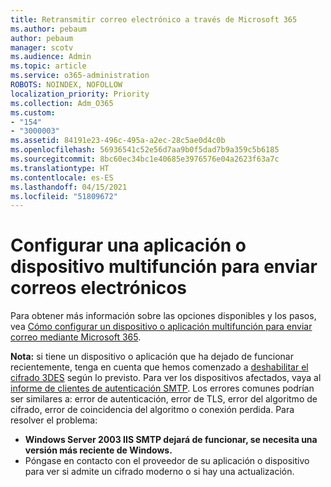 ```yaml
---
title: Retransmitir correo electrónico a través de Microsoft 365
ms.author: pebaum
author: pebaum
manager: scotv
ms.audience: Admin
ms.topic: article
ms.service: o365-administration
ROBOTS: NOINDEX, NOFOLLOW
localization_priority: Priority
ms.collection: Adm_O365
ms.custom:
- "154"
- "3000003"
ms.assetid: 84191e23-496c-495a-a2ec-28c5ae0d4c0b
ms.openlocfilehash: 56936541c52e56d7aa9b0f5dad7b9a359c5b6185
ms.sourcegitcommit: 8bc60ec34bc1e40685e3976576e04a2623f63a7c
ms.translationtype: HT
ms.contentlocale: es-ES
ms.lasthandoff: 04/15/2021
ms.locfileid: "51809672"
---
```

# <a name="set-up-a-multifunction-device-or-application-to-send-email"></a>Configurar una aplicación o dispositivo multifunción para enviar correos electrónicos

Para obtener más información sobre las opciones disponibles y los pasos, vea [Cómo configurar un dispositivo o aplicación multifunción para enviar correo mediante Microsoft 365](https://docs.microsoft.com/Exchange/mail-flow-best-practices/how-to-set-up-a-multifunction-device-or-application-to-send-email-using-microsoft-365-or-office-365).
  
**Nota:** si tiene un dispositivo o aplicación que ha dejado de funcionar recientemente, tenga en cuenta que hemos comenzado a [deshabilitar el cifrado 3DES](https://docs.microsoft.com/microsoft-365/compliance/technical-reference-details-about-encryption) según lo previsto. Para ver los dispositivos afectados, vaya al [informe de clientes de autenticación SMTP](https://protection.office.com/mailflow/dashboard). Los errores comunes podrían ser similares a: error de autenticación, error de TLS, error del algoritmo de cifrado, error de coincidencia del algoritmo o conexión perdida. Para resolver el problema:

 - **Windows Server 2003 IIS SMTP dejará de funcionar, se necesita una versión más reciente de Windows.**  
 - Póngase en contacto con el proveedor de su aplicación o dispositivo para ver si admite un cifrado moderno o si hay una actualización.
